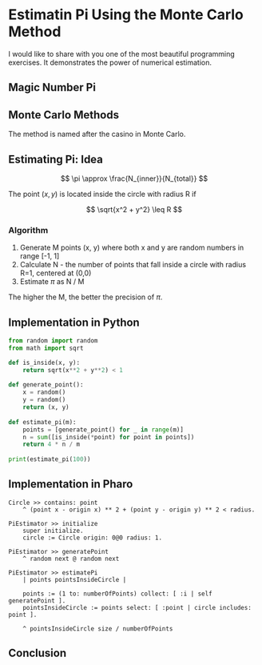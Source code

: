 # Estimatin Pi Using the Monte Carlo Method

I would like to share with you one of the most beautiful programming exercises. It demonstrates the power of numerical estimation.

## Magic Number Pi

## Monte Carlo Methods

The method is named after the casino in Monte Carlo.

## Estimating Pi: Idea

$$ \pi \approx \frac{N_{inner}}{N_{total}} $$

The point $(x, y)$ is located inside the circle with radius R if

$$ \sqrt{x^2 + y^2} \leq R $$

### Algorithm

1. Generate M points (x, y) where both x and y are random numbers in range [-1, 1]
2. Calculate N - the number of points that fall inside a circle with radius R=1, centered at (0,0)
3. Estimate $\pi$ as N / M

The higher the M, the better the precision of $\pi$.

## Implementation in Python

```Python
from random import random
from math import sqrt

def is_inside(x, y):
    return sqrt(x**2 + y**2) < 1
    
def generate_point():
    x = random()
    y = random()
    return (x, y)
    
def estimate_pi(m):
    points = [generate_point() for _ in range(m)]
    n = sum([is_inside(*point) for point in points])
    return 4 * n / m
    
print(estimate_pi(100))
```

## Implementation in Pharo

```Smalltalk
Circle >> contains: point
    ^ (point x - origin x) ** 2 + (point y - origin y) ** 2 < radius.
    
PiEstimator >> initialize
    super initialize.
    circle := Circle origin: 0@0 radius: 1.
    
PiEstimator >> generatePoint
    ^ random next @ random next
    
PiEstimator >> estimatePi
    | points pointsInsideCircle |
    
    points := (1 to: numberOfPoints) collect: [ :i | self generatePoint ].
    pointsInsideCircle := points select: [ :point | circle includes: point ].
    
    ^ pointsInsideCircle size / numberOfPoints
```

## Conclusion

